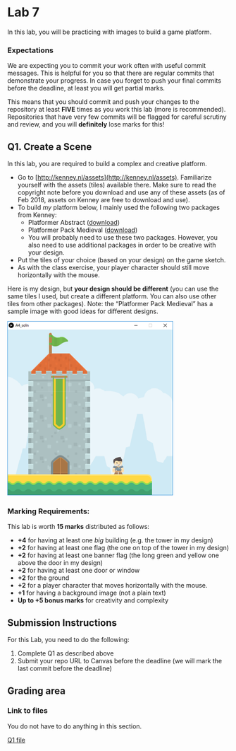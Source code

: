 # Lab 7

In this lab, you will be practicing with images to build a game platform.

### Expectations

We are expecting you to commit your work often with useful commit messages.
This is helpful for you so that there are regular commits that demonstrate your progress. 
In case you forget to push your final commits before the deadline, at least you will get partial marks.

This means that you should commit and push your changes to the repository at least **FIVE** times as you work this lab (more is recommended).
Repositories that have very few commits will be flagged for careful scrutiny and review, and you will **definitely** lose marks for this! 

## Q1. Create a Scene

In this lab, you are required to build a complex and creative platform.
- Go to [http://kenney.nl/assets](http://kenney.nl/assets). Familiarize yourself with the assets (tiles) available there. Make sure to read the copyright note before you download and use any of these assets (as of Feb 2018, assets on Kenney are free to download and use).
- To build _my_ platform below, I mainly used the following two packages from Kenney: 
    - Platformer Abstract ([download](https://people.ok.ubc.ca/abdalmoh/teaching/123/Labs/A4/resources/platformer_abstract.zip))
    - Platformer Pack Medieval ([download](https://people.ok.ubc.ca/abdalmoh/teaching/123/Labs/A4/resources/platformer_medieval.zip))
    - You will probably need to use these two packages. However, you also need to use additional packages in order to be creative with your design. 
- Put the tiles of your choice (based on your design) on the game sketch.
- As with the class exercise, your player character should still move horizontally with the mouse. 

Here is my design, but **your design should be different** (you can use the same tiles I used, but create a different platform. You can also use other tiles from other packages). 
Note: the “Platformer Pack Medieval” has a sample image with good ideas for different designs.

![sample_solution](./sample_sol.png)

### Marking Requirements:

This lab is worth **15 marks** distributed as follows: 
- **+4** for having at least one _big_ building (e.g. the tower in my design)
- **+2** for having at least one flag (the one on top of the tower in my design)
- **+2** for having at least one banner flag (the long green and yellow one above the door in my design)
- **+2** for having at least one door or window
- **+2** for the ground
- **+2** for a player character that moves horizontally with the mouse.
- **+1** for having a background image (not a plain text)
- **Up to +5 bonus marks** for creativity and complexity 


## Submission Instructions 

For this Lab, you need to do the following: 

1. Complete Q1 as described above
2. Submit your repo URL to Canvas before the deadline (we will mark the last commit before the deadline)

## Grading area

### Link to files

You do not have to do anything in this section.

[Q1 file](./q1/q1.pde)
